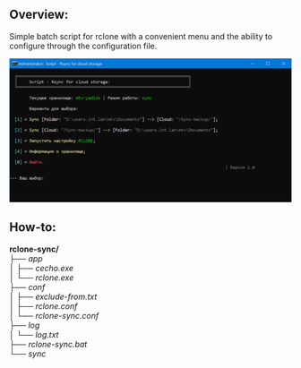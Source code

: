 ## Overview:
Simple batch script for rclone with a convenient menu and the ability to configure through the configuration file.

![screenshot](https://github.com/Unix-MTv/rclone-sync/blob/master/rclone-sync.png)

## How-to:
<p><strong>rclone-sync/</strong><br /><em>├── app</em><br /><em>│ ├── cecho.exe</em><br /><em>│ └── rclone.exe</em><br /><em>├── conf</em><br /><em>│ ├── exclude-from.txt</em><br /><em>│ ├── rclone.conf</em><br /><em>│ └── rclone-sync.conf</em><br /><em>├── log</em><br /><em>│ └── log.txt</em><br /><em>├── rclone-sync.bat</em><br /><em>└── sync</em></p>
